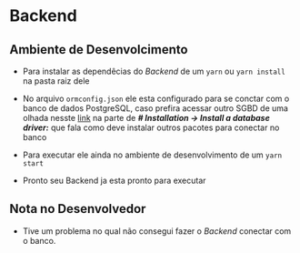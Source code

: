 # Backend

## Ambiente de Desenvolcimento 

* Para instalar as dependêcias do *Backend* de um `yarn` ou `yarn install` na pasta raiz dele

* No arquivo `ormconfig.json` ele esta configurado para se conctar com o banco de dados PostgreSQL, caso prefira acessar outro SGBD de uma olhada nesste [link](https://typeorm.io/#/) na parte de ***# Installation -> Install a database driver:*** que fala como deve instalar outros pacotes para conectar no banco

* Para executar ele ainda no ambiente de desenvolvimento de um `yarn start` 

* Pronto seu Backend ja esta pronto para executar


## Nota no Desenvolvedor

* Tive um problema no qual não consegui fazer o *Backend* conectar com o banco.